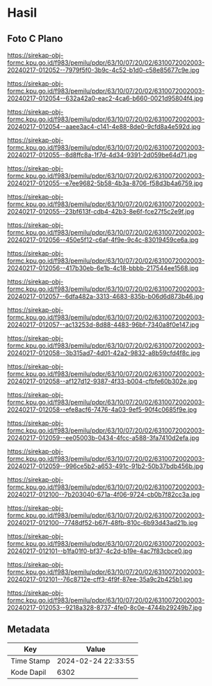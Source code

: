 # Hasil

## Foto C Plano

https://sirekap-obj-formc.kpu.go.id/f983/pemilu/pdpr/63/10/07/20/02/6310072002003-20240217-012052--7979f5f0-3b9c-4c52-b1d0-c58e85677c9e.jpg

https://sirekap-obj-formc.kpu.go.id/f983/pemilu/pdpr/63/10/07/20/02/6310072002003-20240217-012054--632a42a0-eac2-4ca6-b660-0021d95804f4.jpg

https://sirekap-obj-formc.kpu.go.id/f983/pemilu/pdpr/63/10/07/20/02/6310072002003-20240217-012054--aaee3ac4-c141-4e88-8de0-9cfd8a4e592d.jpg

https://sirekap-obj-formc.kpu.go.id/f983/pemilu/pdpr/63/10/07/20/02/6310072002003-20240217-012055--8d8ffc8a-1f7d-4d34-9391-2d059be64d71.jpg

https://sirekap-obj-formc.kpu.go.id/f983/pemilu/pdpr/63/10/07/20/02/6310072002003-20240217-012055--e7ee9682-5b58-4b3a-8706-f58d3b4a6759.jpg

https://sirekap-obj-formc.kpu.go.id/f983/pemilu/pdpr/63/10/07/20/02/6310072002003-20240217-012055--23bf613f-cdb4-42b3-8e6f-fce27f5c2e9f.jpg

https://sirekap-obj-formc.kpu.go.id/f983/pemilu/pdpr/63/10/07/20/02/6310072002003-20240217-012056--450e5f12-c6af-4f9e-9c4c-83019459ce6a.jpg

https://sirekap-obj-formc.kpu.go.id/f983/pemilu/pdpr/63/10/07/20/02/6310072002003-20240217-012056--417b30eb-6e1b-4c18-bbbb-217544ee1568.jpg

https://sirekap-obj-formc.kpu.go.id/f983/pemilu/pdpr/63/10/07/20/02/6310072002003-20240217-012057--6dfa482a-3313-4683-835b-b06d6d873b46.jpg

https://sirekap-obj-formc.kpu.go.id/f983/pemilu/pdpr/63/10/07/20/02/6310072002003-20240217-012057--ac13253d-8d88-4483-96bf-7340a8f0e147.jpg

https://sirekap-obj-formc.kpu.go.id/f983/pemilu/pdpr/63/10/07/20/02/6310072002003-20240217-012058--3b315ad7-4d01-42a2-9832-a8b59cfd4f8c.jpg

https://sirekap-obj-formc.kpu.go.id/f983/pemilu/pdpr/63/10/07/20/02/6310072002003-20240217-012058--af127d12-9387-4f33-b004-cfbfe60b302e.jpg

https://sirekap-obj-formc.kpu.go.id/f983/pemilu/pdpr/63/10/07/20/02/6310072002003-20240217-012058--efe8acf6-7476-4a03-9ef5-90f4c0685f9e.jpg

https://sirekap-obj-formc.kpu.go.id/f983/pemilu/pdpr/63/10/07/20/02/6310072002003-20240217-012059--ee05003b-0434-4fcc-a588-3fa7410d2efa.jpg

https://sirekap-obj-formc.kpu.go.id/f983/pemilu/pdpr/63/10/07/20/02/6310072002003-20240217-012059--996ce5b2-a653-491c-91b2-50b37bdb456b.jpg

https://sirekap-obj-formc.kpu.go.id/f983/pemilu/pdpr/63/10/07/20/02/6310072002003-20240217-012100--7b203040-671a-4f06-9724-cb0b7f82cc3a.jpg

https://sirekap-obj-formc.kpu.go.id/f983/pemilu/pdpr/63/10/07/20/02/6310072002003-20240217-012100--7748df52-b67f-48fb-810c-6b93d43ad21b.jpg

https://sirekap-obj-formc.kpu.go.id/f983/pemilu/pdpr/63/10/07/20/02/6310072002003-20240217-012101--b1fa01f0-bf37-4c2d-b19e-4ac7f83cbce0.jpg

https://sirekap-obj-formc.kpu.go.id/f983/pemilu/pdpr/63/10/07/20/02/6310072002003-20240217-012101--76c8712e-cff3-4f9f-87ee-35a9c2b425b1.jpg

https://sirekap-obj-formc.kpu.go.id/f983/pemilu/pdpr/63/10/07/20/02/6310072002003-20240217-012053--9218a328-8737-4fe0-8c0e-4744b29249b7.jpg


## Metadata

| Key        | Value               |
| ---------- | ------------------- |
| Time Stamp | 2024-02-24 22:33:55 |
| Kode Dapil | 6302                |



